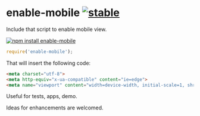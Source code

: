 # enable-mobile [![stable](http://badges.github.io/stability-badges/dist/stable.svg)](http://github.com/badges/stability-badges)

Include that script to enable mobile view.

[![npm install enable-mobile](https://nodei.co/npm/enable-mobile.png?mini=true)](https://npmjs.org/package/enable-mobile/)

```js
require('enable-mobile');
```

That will insert the following code:

```html
<meta charset="utf-8">
<meta http-equiv="x-ua-compatible" content="ie=edge">
<meta name="viewport" content="width=device-width, initial-scale=1, shrink-to-fit=no, user-scalable=0"/>
```

Useful for tests, apps, demo.

Ideas for enhancements are welcomed.